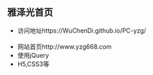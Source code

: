 <h2>雅泽光首页</h2>

<ul>
  
  <li>访问地址https://WuChenDi.github.io/PC-yzg/</li>
  <li>网站首页http://www.yzg668.com</li>
  <li>使用jQuery</li>
  <li>H5,CSS3等</li>
</ul>


